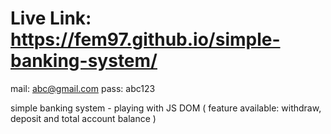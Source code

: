 # Live Link: https://fem97.github.io/simple-banking-system/

mail: abc@gmail.com
pass: abc123

simple banking system - playing with JS DOM ( feature available: withdraw, deposit and total account balance )

